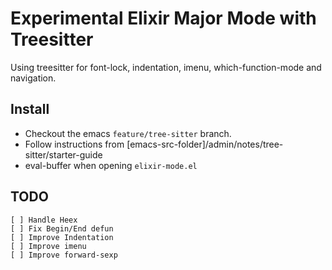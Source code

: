 # Experimental Elixir Major Mode with Treesitter

Using treesitter for font-lock, indentation, imenu,
which-function-mode and navigation.

## Install

- Checkout the emacs `feature/tree-sitter` branch. 
- Follow instructions from [emacs-src-folder]/admin/notes/tree-sitter/starter-guide 
- eval-buffer when opening `elixir-mode.el`


## TODO

    [ ] Handle Heex
    [ ] Fix Begin/End defun
    [ ] Improve Indentation
    [ ] Improve imenu
    [ ] Improve forward-sexp
